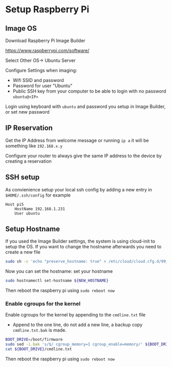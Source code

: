 # Setup Raspberry Pi

## Image OS
Download Raspberry Pi Image Builder

https://www.raspberrypi.com/software/

Select Other OS-> Ubuntu Server

Configure Settings when imaging:
- Wifi SSID and password
- Password for user "Ubuntu"
- Public SSH key from your computer to be able to login with no password `ubuntu@<IP>`

Login using keyboard with `ubuntu` and password you setup in Image Builder, or set new password

## IP Reservation
Get the IP Address from welcome message or running `ip a` it will be something like `192.168.x.y`

Configure your router to always give the same IP address to the device by creating a reservation

## SSH setup

As convienience setup your local ssh config by adding a new entry in `$HOME/.ssh/config` for example
```
Host pi5
    HostName 192.168.1.231
    User ubuntu
```

## Setup Hostname

If you used the Image Builder settings, the system is using cloud-init to setup the OS.
If you want to change the hostname afterwards you need to create a new file
```bash
sudo sh -c 'echo "preserve_hostname: true" > /etc/cloud/cloud.cfg.d/99_custom_hostname.cfg'
```
Now you can set the hostname:
set your hostname
```bash
sudo hostnamectl set-hostname ${NEW_HOSTNAME}
```
Then reboot the raspberry pi using `sudo reboot now`


### Enable cgroups for the kernel

Enable cgroups for the kernel by appending to the `cmdline.txt` file
- Append to the one line, do not add a new line, a backup copy `cmdline.txt.bak` is made.

```bash
BOOT_DRIVE=/boot/firmware
sudo sed -i.bak 's/$/ cgroup_memory=1 cgroup_enable=memory/' ${BOOT_DRIVE}/cmdline.txt
cat ${BOOT_DRIVE}/cmdline.txt
```
Then reboot the raspberry pi using `sudo reboot now`



